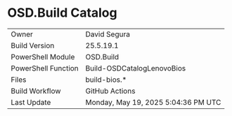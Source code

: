﻿# OSD.Build Catalog

| | |
|-|-|
| Owner | David Segura |
| Build Version | 25.5.19.1 |
| PowerShell Module | OSD.Build |
| PowerShell Function | Build-OSDCatalogLenovoBios |
| Files | build-bios.* |
| Build Workflow | GitHub Actions |
| Last Update | Monday, May 19, 2025 5:04:36 PM UTC |
